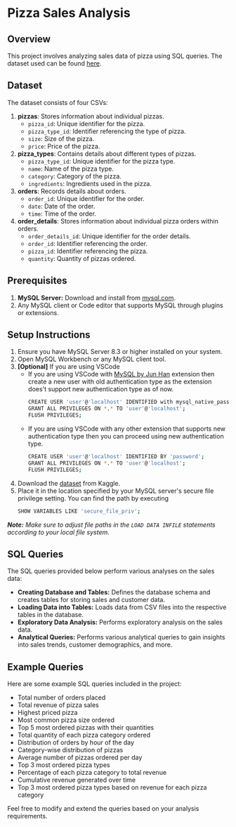 # Pizza Sales Analysis
## Overview
This project involves analyzing sales data of pizza using SQL queries. The dataset used can be found [here](https://www.kaggle.com/datasets/mysarahmadbhat/pizza-place-sales).

## Dataset
The dataset consists of four CSVs:

1. **pizzas**: Stores information about individual pizzas.
    * `pizza_id`: Unique identifier for the pizza.
    * `pizza_type_id`: Identifier referencing the type of pizza.
    * `size`: Size of the pizza.
    * `price`: Price of the pizza.
2. **pizza_types**: Contains details about different types of pizzas.
    * `pizza_type_id`: Unique identifier for the pizza type.
    * `name`: Name of the pizza type.
    * `category`: Category of the pizza.
    * `ingredients`: Ingredients used in the pizza.
3. **orders**: Records details about orders.
    * `order_id`: Unique identifier for the order.
    * `date`: Date of the order.
    * `time`: Time of the order.
4. **order_details**: Stores information about individual pizza orders within orders.
    * `order_details_id`: Unique identifier for the order details.
    * `order_id`: Identifier referencing the order.
    * `pizza_id`: Identifier referencing the pizza.
    * `quantity`: Quantity of pizzas ordered.

## Prerequisites
1. **MySQL Server:** Download and install from [mysql.com](https://dev.mysql.com/downloads/mysql/).
2. Any MySQL client or Code editor that supports MySQL through plugins or extensions.

## Setup Instructions
1. Ensure you have MySQL Server 8.3 or higher installed on your system.
2. Open MySQL Workbench or any MySQL client tool.
3. **[Optional]** If you are using VSCode
    * If you are using VSCode with [MySQL by Jun Han](https://marketplace.visualstudio.com/items?itemName=formulahendry.vscode-mysql) extension then create a new user with old authentication type as the extension does't support new authentication type as of now.
        ```bash
        CREATE USER 'user'@'localhost' IDENTIFIED with mysql_native_password by 'password';
        GRANT ALL PRIVILEGES ON *.* TO 'user'@'localhost';
        FLUSH PRIVILEGES;
        ```
    * If you are using VSCode with any other extension that supports new authentication type then you can proceed using new authentication type.
        ```bash
        CREATE USER 'user'@'localhost' IDENTIFIED BY 'password';
        GRANT ALL PRIVILEGES ON *.* TO 'user'@'localhost';
        FLUSH PRIVILEGES;
        ```
5. Download the [dataset](https://www.kaggle.com/datasets/mysarahmadbhat/pizza-place-sales?select=order_details.csv) from Kaggle.
4. Place it in the location specified by your MySQL server's secure file privilege setting. You can find the path by executing
    ```bash
    SHOW VARIABLES LIKE 'secure_file_priv';
    ```

***Note:** Make sure to adjust file paths in the `LOAD DATA INFILE` statements according to your local file system.*

## SQL Queries
The SQL queries provided below perform various analyses on the sales data:

* **Creating Database and Tables:** Defines the database schema and creates tables for storing sales and customer data.
* **Loading Data into Tables:** Loads data from CSV files into the respective tables in the database.
* **Exploratory Data Analysis:** Performs exploratory analysis on the sales data.
* **Analytical Queries:** Performs various analytical queries to gain insights into sales trends, customer demographics, and more.

## Example Queries
Here are some example SQL queries included in the project:

* Total number of orders placed
* Total revenue of pizza sales
* Highest priced pizza
* Most common pizza size ordered
* Top 5 most ordered pizzas with their quantities
* Total quantity of each pizza category ordered
* Distribution of orders by hour of the day
* Category-wise distribution of pizzas
* Average number of pizzas ordered per day
* Top 3 most ordered pizza types
* Percentage of each pizza category to total revenue
* Cumulative revenue generated over time
* Top 3 most ordered pizza types based on revenue for each pizza category

Feel free to modify and extend the queries based on your analysis requirements.